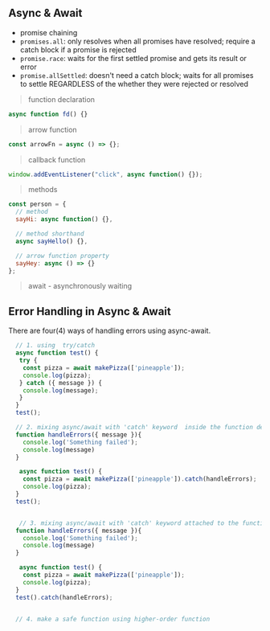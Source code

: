 ## Async & Await

- promise chaining
- `promises.all`: only resolves when all promises have resolved; require a catch block if a promise is rejected
- `promise.race`: waits for the first settled promise and gets its result or error
- `promise.allSettled`: doesn't need a catch block;  waits for all promises to settle REGARDLESS of the whether they were rejected or resolved

> function declaration

```js
async function fd() {}
```

> arrow function

```js
const arrowFn = async () => {};
```

> callback function

```js
window.addEventListener("click", async function() {});
```

> methods

```js
const person = {
  // method
  sayHi: async function() {},

  // method shorthand
  async sayHello() {},

  // arrow function property
  sayHey: async () => {}
};
```

> await - asynchronously waiting

## Error Handling in Async & Await

There are four(4) ways of handling errors using async-await.

```js
  // 1. using  try/catch
  async function test() {
   try {
    const pizza = await makePizza(['pineapple']);
    console.log(pizza);
   } catch ({ message }) {
    console.log(message);
   }
  }
  test();

  // 2. mixing async/await with 'catch' keyword  inside the function definition
  function handleErrors({ message }){
    console.log('Something failed');
    console.log(message)
  }

   async function test() {
    const pizza = await makePizza(['pineapple']).catch(handleErrors);
    console.log(pizza);
  }
  test();


   // 3. mixing async/await with 'catch' keyword attached to the function call
  function handleErrors({ message }){
    console.log('Something failed');
    console.log(message)
  }

   async function test() {
    const pizza = await makePizza(['pineapple']);
    console.log(pizza);
  }
  test().catch(handleErrors);

  
  // 4. make a safe function using higher-order function


```